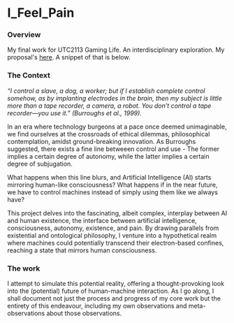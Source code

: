 # I_Feel_Pain
### Overview
My final work for UTC2113 Gaming Life. An interdisciplinary exploration. My proposal's [here](/Proposal.pdf). A snippet of that is below.

### The Context

_“I control a slave, a dog, a worker; but if I establish complete control somehow, as by implanting electrodes in the brain, then my subject is little more than a tape recorder, a camera, a robot. You don’t control a tape recorder—you use it.” (Burroughs et al., 1999)._


In an era where technology burgeons at a pace once deemed unimaginable, we find ourselves at the crossroads of ethical dilemmas, philosophical contemplation, amidst ground-breaking innovation. As Burroughs suggested, there exists a fine line betweeen control and use - The former implies a certain degree of autonomy, while the latter implies a certain degree of subjugation. 

What happens when this line blurs, and Artificial Intelligence (AI) starts mirroring human-like consciousness? What happens if in the near future, we have to control machines instead of simply using them like we always have?

This project delves into the fascinating, albeit complex, interplay between AI and human existence, the interface between artificial intelligence, consciousness, autonomy, existence, and pain. By drawing parallels from existential and ontological philosophy, I venture into a hypothetical realm where machines could potentially transcend their electron-based confines, reaching a state that mirrors human consciousness. 

### The work

I attempt to simulate this potential reality, offering a thought-provoking look into the (potential) future of human-machine interaction. As I go along, I shall document not just the process and progress of my core work but the entirety of this endeavour, including my own observations and meta-observations about those observations. 

